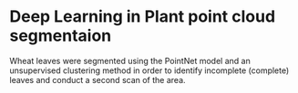 
# Deep Learning in Plant point cloud segmentaion
Wheat leaves were segmented using the PointNet model and an unsupervised clustering method in order to identify incomplete (complete) leaves and conduct a second scan of the area.
